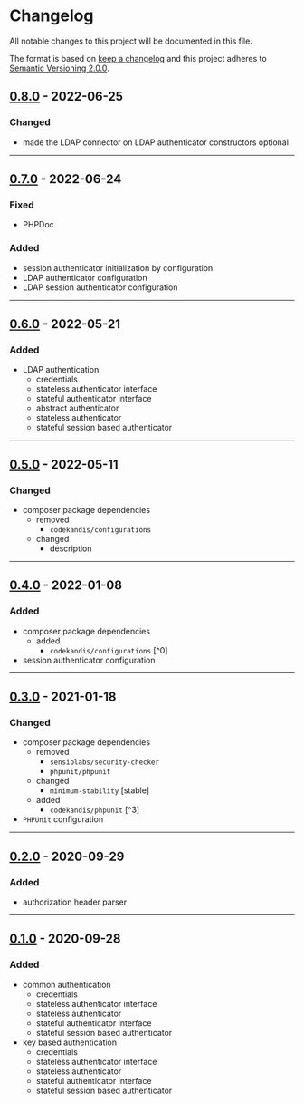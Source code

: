 # Changelog

All notable changes to this project will be documented in this file.

The format is based on [keep a changelog][xtlink-keep-a-changelog]
and this project adheres to [Semantic Versioning 2.0.0][xtlink-semantic-versioning].

## [0.8.0] - 2022-06-25

### Changed

* made the LDAP connector on LDAP authenticator constructors optional

[0.8.0]: https://github.com/codekandis/authentication/compare/0.7.0..0.8.0

---
## [0.7.0] - 2022-06-24

### Fixed

* PHPDoc

### Added

* session authenticator initialization by configuration
* LDAP authenticator configuration
* LDAP session authenticator configuration

[0.7.0]: https://github.com/codekandis/authentication/compare/0.6.0..0.7.0

---
## [0.6.0] - 2022-05-21

### Added

* LDAP authentication
  * credentials
  * stateless authenticator interface
  * stateful authenticator interface
  * abstract authenticator
  * stateless authenticator
  * stateful session based authenticator

[0.6.0]: https://github.com/codekandis/authentication/compare/0.5.0..0.6.0

---
## [0.5.0] - 2022-05-11

### Changed

* composer package dependencies
  * removed
    * `codekandis/configurations`
  * changed
    * description

[0.5.0]: https://github.com/codekandis/authentication/compare/0.4.0..0.5.0

---
## [0.4.0] - 2022-01-08

### Added

* composer package dependencies
  * added
    * `codekandis/configurations` [^0]
* session authenticator configuration

[0.4.0]: https://github.com/codekandis/authentication/compare/0.3.0..0.4.0

---
## [0.3.0] - 2021-01-18

### Changed

* composer package dependencies
  * removed
    * `sensiolabs/security-checker`  
    * `phpunit/phpunit`
  * changed
    * `minimum-stability` [stable]
  * added
    * `codekandis/phpunit` [^3]
* `PHPUnit` configuration

[0.3.0]: https://github.com/codekandis/authentication/compare/0.2.0..0.3.0

---
## [0.2.0] - 2020-09-29

### Added

* authorization header parser

[0.2.0]: https://github.com/codekandis/authentication/compare/0.1.0..0.2.0

---
## [0.1.0] - 2020-09-28

### Added

* common authentication
  * credentials
  * stateless authenticator interface
  * stateless authenticator
  * stateful authenticator interface
  * stateful session based authenticator
* key based authentication
  * credentials
  * stateless authenticator interface
  * stateless authenticator
  * stateful authenticator interface
  * stateful session based authenticator
    
[0.1.0]: https://github.com/codekandis/authentication/tree/0.1.0



[xtlink-keep-a-changelog]: http://keepachangelog.com/en/1.0.0/
[xtlink-semantic-versioning]: http://semver.org/spec/v2.0.0.html

